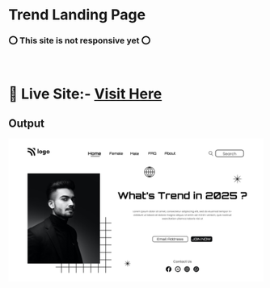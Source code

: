 # Trend Landing Page

### ⭕ This site is not responsive yet ⭕
<br>

 # 📌 Live Site:- [Visit Here](https://kanurisathvika.github.io/FSJS2.0/HTML_CSS_Projects/01_HTML_CSS_Projects_20th_Nov/Project3/index.html)

 ## Output

 ![Output](../Project3/output.png)